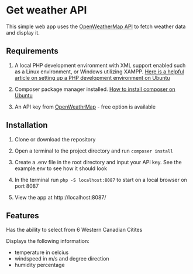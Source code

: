 # Get weather API

This simple web app uses the [OpenWeatherMap API](https://openweathermap.org/api) to fetch weather data and display it.

## Requirements

1. A local PHP development environment with XML support enabled such as a Linux environment, or Windows utilizing XAMPP. [Here is a helpful article on setting up a PHP development environment on Ubuntu](https://www.digitalocean.com/community/tutorials/how-to-install-php-7-4-and-set-up-a-local-development-environment-on-ubuntu-20-04)

2. Composer package manager installed. [How to install composer on Ubuntu](https://www.digitalocean.com/community/tutorials/how-to-install-and-use-composer-on-ubuntu-20-04)

3. An API key from [OpenWeathrMap](https://openweathermap.org/api) - free option is available

## Installation

1. Clone or download the repository

2. Open a terminal to the project directory and run `composer install`

3. Create a .env file in the root directory and input your API key. See the example.env to see how it should look

3. In the terminal run `php -S localhost:8087` to start on a local browser on port 8087

4. View the app at http://localhost:8087/

## Features

Has the ability to select from 6 Western Canadian Citites

Displays the following information:
- temperature in celcius
- windspeed in m/s and degree direction
- humidity percentage